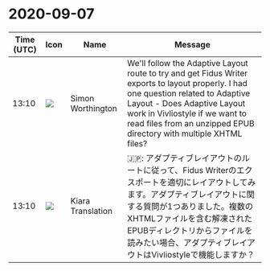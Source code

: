 # 2020-09-07

|Time (UTC)|Icon|Name|Message|
|---|---|---|---|
|13:10|![](https://avatars.slack-edge.com/2020-03-27/1021722028641_cf5e5d30ed37474892e9_72.jpg)|Simon Worthington|We'll follow the Adaptive Layout route to try and get Fidus Writer exports to layout properly. I had one question related to Adaptive Layout - Does Adaptive Layout work in Vivliostyle if we want to read files from an unzipped EPUB directory with multiple XHTML files?|
|13:10|![](https://avatars.slack-edge.com/2019-08-21/732685848020_f3f20736795184660348_72.png)|Kiara Translation|🇯🇵: アダプティブレイアウトのルートに従って、Fidus Writerのエクスポートを適切にレイアウトしてみます。アダプティブレイアウトに関する質問が1つありました。複数のXHTMLファイルを含む解凍されたEPUBディレクトリからファイルを読みたい場合、アダプティブレイアウトはVivliostyleで機能しますか？|
